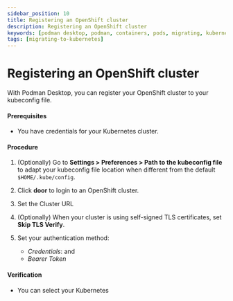 ```yaml
---
sidebar_position: 10
title: Registering an OpenShift cluster
description: Registering an OpenShift cluster
keywords: [podman desktop, podman, containers, pods, migrating, kubernetes]
tags: [migrating-to-kubernetes]
---
```


# Registering an OpenShift cluster

With Podman Desktop, you can register your OpenShift cluster to your kubeconfig file.

#### Prerequisites

- You have credentials for your Kubernetes cluster.

#### Procedure

1. (Optionally) Go to **Settings > Preferences > Path to the kubeconfig file** to adapt your kubeconfig file location when different from the default `$HOME/.kube/config`.

1. Click **door** to login to an OpenShift cluster.
1. Set the Cluster URL
1. (Optionally) When your cluster is using self-signed TLS certificates, set **Skip TLS Verify**.
1. Set your authentication method:
   - _Credentials_: _<Username>_ and _<Password>_
   - _Bearer Token_

#### Verification

- You can select your Kubernetes
